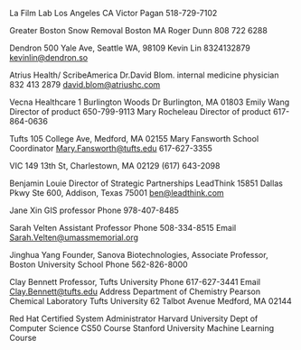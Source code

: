 La Film Lab
Los Angeles CA
Victor Pagan
518-729-7102

Greater Boston Snow Removal
Boston MA
Roger Dunn
808 722 6288

Dendron
500 Yale Ave, Seattle WA, 98109
 Kevin Lin 
 8324132879 
 kevinlin@dendron.so


Atrius Health/ ScribeAmerica
Dr.David Blom. internal medicine physician
832 413 2879 
david.blom@atriushc.com

Vecna Healthcare
1 Burlington Woods Dr Burlington, MA 01803
Emily Wang
Director of product 
650-799-9113
Mary Rocheleau
Director of product
617-864-0636

Tufts
105 College Ave, Medford, MA 02155
Mary Fansworth
School Coordinator
Mary.Fansworth@tufts.edu
617-627-3355

VIC
149 13th St, Charlestown, MA 02129
 (617) 643-2098

Benjamin Louie
Director of Strategic Partnerships LeadThink
15851 Dallas Pkwy Ste 600, Addison, Texas 75001
ben@leadthink.com


Jane Xin
GIS professor
Phone
978-407-8485

Sarah Velten
Assistant Professor
Phone
508-334-8515
Email
Sarah.Velten@umassmemorial.org

Jinghua Yang
Founder, Sanova Biotechnologies, Associate Professor, Boston University School
Phone
562-826-8000


Clay Bennett
Professor, Tufts University
Phone
617-627-3441
Email
Clay.Bennett@tufts.edu
Address
Department of Chemistry Pearson Chemical Laboratory Tufts University 62 Talbot Avenue
Medford, MA 02144


Red Hat Certified System Administrator
Harvard University Dept of Computer Science CS50 Course
Stanford University Machine Learning Course


